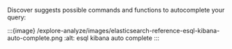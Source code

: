 Discover suggests possible commands and functions to autocomplete your query:

:::{image} /explore-analyze/images/elasticsearch-reference-esql-kibana-auto-complete.png
:alt: esql kibana auto complete
:::